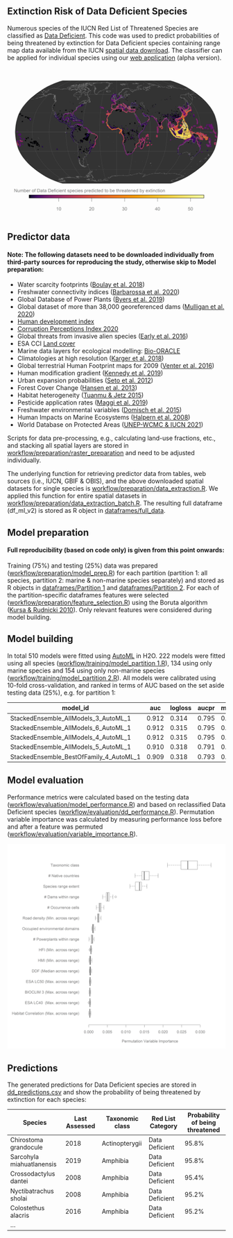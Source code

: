 ## Extinction Risk of Data Deficient Species

Numerous species of the IUCN Red List of Threatened Species are classified as [Data Deficient](https://www.iucnredlist.org/search?permalink=2ed13c01-7e0e-4596-a100-38ed47d30a99). This code was used to predict probabilities of being threatened by extinction for Data Deficient species containing range map data available from the IUCN [spatial data download](https://www.iucnredlist.org/resources/spatial-data-download). The classifier can be applied for individual species using our [web application](https://ml-extinctionrisk.indecol.no/) (alpha version).

![Number of threatened DD species](figs/ext_data_fig4_trp.png)

## Predictor data

#### Note: The following datasets need to be downloaded individually from third-party sources for reproducing the study, otherwise skip to Model preparation:

-   Water scarcity footprints ([Boulay et al. 2018](https://doi.org/10.1007/s11367-017-1333-8))
-   Freshwater connectivity indices ([Barbarossa et al. 2020](https://doi.org/10.1073/pnas.1912776117))
-   Global Database of Power Plants ([Byers et al. 2019](https://datasets.wri.org/dataset/globalpowerplantdatabase))
-   Global dataset of more than 38,000 georeferenced dams ([Mulligan et al. 2020](https://doi.org/10.1038/s41597-020-0362-5))
-   [Human development index](http://hdr.undp.org/sites/default/files/2020_statistical_annex_all.xlsx)
-   [Corruption Perceptions Index 2020](https://images.transparencycdn.org/images/CPI_FULL_DATA_2021-01-27-162209.zip)
-   Global threats from invasive alien species ([Early et al. 2016](https://doi.org/10.1038/ncomms12485))
-   ESA CCI [Land cover](http://maps.elie.ucl.ac.be/CCI/viewer/download.php)
-   Marine data layers for ecological modelling: [Bio-ORACLE](https://bio-oracle.org)
-   Climatologies at high resolution ([Karger et al. 2018](https://doi.org/10.5061/dryad.kd1d4))
-   Global terrestrial Human Footprint maps for 2009 ([Venter et al. 2016](https://doi.org/10.1038/sdata.2016.67))
-   Human modification gradient ([Kennedy et al. 2019](https://doi.org/10.1111/gcb.14549))
-   Urban expansion probabilities ([Seto et al. 2012](https://doi.org/10.1073/pnas.1211658109))
-   Forest Cover Change ([Hansen et al. 2013](https://doi.org/10.1126/science.1244693))
-   Habitat heterogeneity ([Tuanmu & Jetz 2015](https://doi.org/10.1111/geb.12365))
-   Pesticide application rates ([Maggi et al. 2019](https://doi.org/10.1038/s41597-019-0169-4))
-   Freshwater environmental variables ([Domisch et al. 2015](https://doi.org/10.1038/sdata.2015.73))
-   Human Impacts on Marine Ecosystems ([Halpern et al. 2008](https://doi.org/10.1126/science.1149345))
-   World Database on Protected Areas ([UNEP-WCMC & IUCN 2021](www.protectedplanet.net))

Scripts for data pre-processing, e.g., calculating land-use fractions, etc., and stacking all spatial layers are stored in [workflow/preparation/raster_preparation](https://github.com/jannebor/dd_forecast/tree/main/workflow/preparation/raster_preparation) and need to be adjusted individually.

The underlying function for retrieving predictor data from tables, web sources (i.e., IUCN, GBIF & OBIS), and the above downloaded spatial datasets for single species is [workflow/preparation/data_extraction.R](https://github.com/jannebor/dd_forecast/blob/main/workflow/preparation/data_extraction.R). We applied this function for entire spatial datasets in [workflow/preparation/data_extraction_batch.R](https://github.com/jannebor/dd_forecast/blob/main/workflow/preparation/data_extraction_batch.R). The resulting full dataframe (df_ml_v2) is stored as R object in [dataframes/full_data](https://github.com/jannebor/dd_forecast/tree/main/dataframes/full_data).

## Model preparation

#### Full reproducibility (based on code only) is given from this point onwards:

Training (75%) and testing (25%) data was prepared ([workflow/preparation/model_prep.R](https://github.com/jannebor/dd_forecast/blob/main/workflow/preparation/model_prep.R)) for each partition (partition 1: all species, partition 2: marine & non-marine species separately) and stored as R objects in [dataframes/Partition 1](https://github.com/jannebor/dd_forecast/tree/main/dataframes/Partition1) and [dataframes/Partition 2](https://github.com/jannebor/dd_forecast/tree/main/dataframes/Partition2). For each of the partition-specific dataframes features were selected ([workflow/preparation/feature_selection.R](https://github.com/jannebor/dd_forecast/blob/main/workflow/preparation/feature_selection.R)) using the Boruta algorithm ([Kursa & Rudnicki 2010](https://doi.org/10.18637/jss.v036.i11)). Only relevant features were considered during model building.

## Model building

In total 510 models were fitted using [AutoML](https://docs.h2o.ai/h2o/latest-stable/h2o-docs/automl.html) in H2O. 222 models were fitted using all species ([workflow/training/model_partition 1.R](https://github.com/jannebor/dd_forecast/blob/main/workflow/training/model_partition1.R)), 134 using only marine species and 154 using only non-marine species ([workflow/training/model_partition 2.R](https://github.com/jannebor/dd_forecast/blob/main/workflow/training/model_partition2.R)). All models were calibrated using 10-fold cross-validation, and ranked in terms of AUC based on the set aside testing data (25%), e.g. for partition 1:

| model_id                                 | auc   | logloss | aucpr | mean_per_class_error | rmse  | mse   |
|------------------------------------------|-------|---------|-------|----------------------|-------|-------|
| StackedEnsemble_AllModels_3\_AutoML_1    | 0.912 | 0.314   | 0.795 | 0.174                | 0.311 | 0.097 |
| StackedEnsemble_AllModels_6\_AutoML_1    | 0.912 | 0.315   | 0.795 | 0.175                | 0.311 | 0.097 |
| StackedEnsemble_AllModels_4\_AutoML_1    | 0.912 | 0.315   | 0.795 | 0.175                | 0.311 | 0.097 |
| StackedEnsemble_AllModels_5\_AutoML_1    | 0.910 | 0.318   | 0.791 | 0.176                | 0.313 | 0.098 |
| StackedEnsemble_BestOfFamily_4\_AutoML_1 | 0.909 | 0.318   | 0.793 | 0.184                | 0.313 | 0.098 |

## Model evaluation

Performance metrics were calculated based on the testing data ([workflow/evaluation/model_performance.R](https://github.com/jannebor/dd_forecast/blob/main/workflow/evaluation/model_performance.R)) and based on reclassified Data Deficient species ([workflow/evaluation/dd_performance.R](https://github.com/jannebor/dd_forecast/blob/main/workflow/evaluation/dd_performance.R)). Permutation variable importance was calculated by measuring performance loss before and after a feature was permuted ([workflow/evaluation/variable_importance.R](https://github.com/jannebor/dd_forecast/blob/main/workflow/evaluation/variable_importance.R)).

![Permutation variable importance](figs/ext_data_fig8_trp.png)

## Predictions

The generated predictions for Data Deficient species are stored in [dd_predictions.csv](https://github.com/jannebor/dd_forecast/blob/main/dataframes/Partition1/predictions/dd_predictions.csv) and show the probability of being threatened by extinction for each species:

| Species                   | Last Assessed | Taxonomic class | Red List Category | Probability of being threatened |
|---------------------------|---------------|-----------------|-------------------|---------------------------------|
| Chirostoma grandocule     | 2018          | Actinopterygii  | Data Deficient    | 95.8%                           |
| Sarcohyla miahuatlanensis | 2019          | Amphibia        | Data Deficient    | 95.8%                           |
| Crossodactylus dantei     | 2008          | Amphibia        | Data Deficient    | 95.4%                           |
| Nyctibatrachus sholai     | 2008          | Amphibia        | Data Deficient    | 95.2%                           |
| Colostethus alacris       | 2016          | Amphibia        | Data Deficient    | 95.2%                           |
| …                         |               |                 |                   |                                 |
